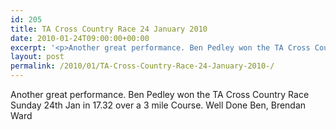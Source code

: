 ```yaml
---
id: 205
title: TA Cross Country Race 24 January 2010
date: 2010-01-24T09:00:00+00:00
excerpt: '<p>Another great performance. Ben Pedley won the TA Cross Country Race Sunday 24th Jan in 17.32 over a 3 mile Course. Well Done Ben, Brendan Ward</p>'
layout: post
permalink: /2010/01/TA-Cross-Country-Race-24-January-2010-/
---
```

Another great performance. Ben Pedley won the TA Cross Country Race Sunday 24th Jan in 17.32 over a 3 mile Course. Well Done Ben, Brendan Ward